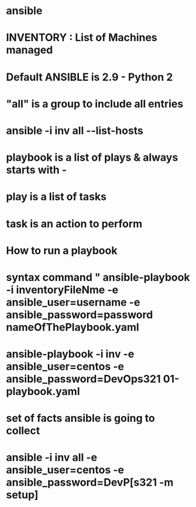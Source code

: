 # ansible

# INVENTORY : List of Machines managed 
# Default ANSIBLE is 2.9 - Python 2
# "all" is a group to include all entries
# ansible -i inv all --list-hosts

# playbook is a list of plays & always starts with -
# play is a list of tasks
# task is an action to perform

# How to run a playbook

# syntax command  " ansible-playbook -i inventoryFileNme -e ansible_user=username -e ansible_password=password nameOfThePlaybook.yaml

# ansible-playbook -i inv -e ansible_user=centos -e ansible_password=DevOps321 01-playbook.yaml

# set of facts ansible is going to collect
# ansible -i inv all -e ansible_user=centos -e ansible_password=DevP[s321 -m setup]